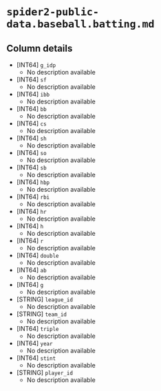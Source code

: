 # `spider2-public-data.baseball.batting.md`

## Column details

* [INT64]    `g_idp`
  - No description available
* [INT64]    `sf`
  - No description available
* [INT64]    `ibb`
  - No description available
* [INT64]    `bb`
  - No description available
* [INT64]    `cs`
  - No description available
* [INT64]    `sh`
  - No description available
* [INT64]    `so`
  - No description available
* [INT64]    `sb`
  - No description available
* [INT64]    `hbp`
  - No description available
* [INT64]    `rbi`
  - No description available
* [INT64]    `hr`
  - No description available
* [INT64]    `h`
  - No description available
* [INT64]    `r`
  - No description available
* [INT64]    `double`
  - No description available
* [INT64]    `ab`
  - No description available
* [INT64]    `g`
  - No description available
* [STRING]    `league_id`
  - No description available
* [STRING]    `team_id`
  - No description available
* [INT64]    `triple`
  - No description available
* [INT64]    `year`
  - No description available
* [INT64]    `stint`
  - No description available
* [STRING]    `player_id`
  - No description available

